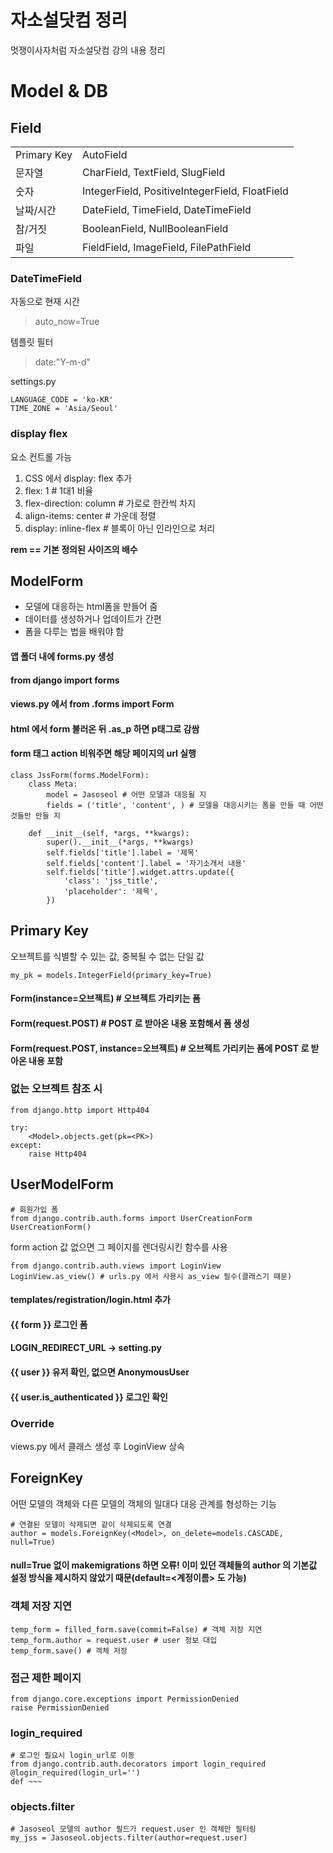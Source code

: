 # 자소설닷컴 정리
멋쟁이사자처럼 자소설닷컴 강의 내용 정리

# Model & DB
## Field
|||
|---|---|
| Primary Key | AutoField |
| 문자열 | CharField, TextField, SlugField |
| 숫자 | IntegerField, PositiveIntegerField, FloatField |
| 날짜/시간 | DateField, TimeField, DateTimeField |
| 참/거짓 | BooleanField, NullBooleanField |
| 파일 | FieldField, ImageField, FilePathField |

### DateTimeField
자동으로 현재 시간
> auto_now=True

템플릿 필터
> date:"Y-m-d"

settings.py
```
LANGUAGE_CODE = 'ko-KR'
TIME_ZONE = 'Asia/Seoul'
```

### display flex
요소 컨트롤 가능

1. CSS 에서 display: flex 추가
2. flex: 1 # 1대1 비율
3. flex-direction: column # 가로로 한칸씩 차지
4. align-items: center # 가운데 정렬
5. display: inline-flex # 블록이 아닌 인라인으로 처리

**rem == 기본 정의된 사이즈의 배수**

## ModelForm
* 모델에 대응하는 html폼을 만들어 줌
* 데이터를 생성하거나 업데이트가 간편
* 폼을 다루는 법을 배워야 함

#### 앱 폴더 내에 forms.py 생성
#### from django import forms
#### views.py 에서 from .forms import Form
#### html 에서 form 불러온 뒤 .as_p 하면 p태그로 감쌈
#### form 태그 action 비워주면 해당 페이지의 url 실행

```
class JssForm(forms.ModelForm):
    class Meta:
        model = Jasoseol # 어떤 모델과 대응될 지
        fields = ('title', 'content', ) # 모델을 대응시키는 폼을 만들 때 어떤 것들만 만들 지

    def __init__(self, *args, **kwargs):
        super().__init__(*args, **kwargs)
        self.fields['title'].label = '제목'
        self.fields['content'].label = '자기소개서 내용'
        self.fields['title'].widget.attrs.update({
            'class': 'jss_title',
            'placeholder': '제목',
        })
```

## Primary Key
오브젝트를 식별할 수 있는 값, 중복될 수 없는 단일 값
```
my_pk = models.IntegerField(primary_key=True)
```

#### Form(instance=오브젝트) # 오브젝트 가리키는 폼
#### Form(request.POST) # POST 로 받아온 내용 포함해서 폼 생성
#### Form(request.POST, instance=오브젝트) # 오브젝트 가리키는 폼에 POST 로 받아온 내용 포함

### 없는 오브젝트 참조 시
```
from django.http import Http404

try:
    <Model>.objects.get(pk=<PK>)
except:
    raise Http404
```

## UserModelForm
```
# 회원가입 폼
from django.contrib.auth.forms import UserCreationForm
UserCreationForm()
```
form action 값 없으면 그 페이지를 렌더링시킨 함수를 사용

```
from django.contrib.auth.views import LoginView
LoginView.as_view() # urls.py 에서 사용시 as_view 필수(클래스기 때문)
```

#### templates/registration/login.html 추가
#### {{ form }} 로그인 폼
#### LOGIN_REDIRECT_URL -> setting.py
#### {{ user }} 유저 확인, 없으면 AnonymousUser
#### {{ user.is_authenticated }} 로그인 확인

### Override
views.py 에서 클래스 생성 후 LoginView 상속

## ForeignKey
어떤 모델의 객체와 다른 모델의 객체의 일대다 대응 관계를 형성하는 기능
```
# 연결된 모델이 삭제되면 같이 삭제되도록 연결
author = models.ForeignKey(<Model>, on_delete=models.CASCADE, null=True)
```
#### null=True 없이 makemigrations 하면 오류! 이미 있던 객체들의 author 의 기본값 설정 방식을 제시하지 않았기 때문(default=<계정이름> 도 가능)

### 객체 저장 지연
```
temp_form = filled_form.save(commit=False) # 객체 저장 지연
temp_form.author = request.user # user 정보 대입
temp_form.save() # 객체 저장
```

### 접근 제한 페이지
```
from django.core.exceptions import PermissionDenied
raise PermissionDenied
```

### login_required
```
# 로그인 필요시 login_url로 이동
from django.contrib.auth.decorators import login_required
@login_required(login_url='')
def ~~~
```

### objects.filter
```
# Jasoseol 모델의 author 필드가 request.user 인 객체만 필터링
my_jss = Jasoseol.objects.filter(author=request.user)
```